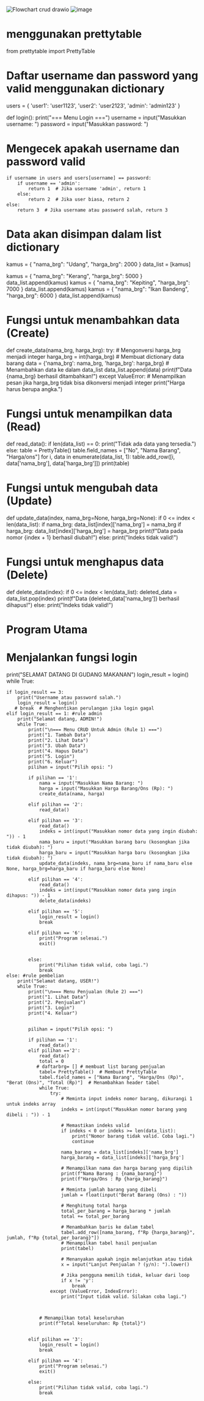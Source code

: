 ![Flowchart crud drawio](https://github.com/user-attachments/assets/bb87b4e5-e672-4e02-9546-e33de66a678c)
![image](https://github.com/user-attachments/assets/f71a7c8c-97ad-4a8b-93f1-cdb9cede9bd5)

# menggunakan prettytable
from prettytable import PrettyTable
# Daftar username dan password yang valid menggunakan dictionary
users = {
    'user1': 'user1123',
    'user2': 'user2123',
    'admin': 'admin123'
}

def login():
    print("=== Menu Login ===")
    username = input("Masukkan username: ")
    password = input("Masukkan password: ")
    
   # Mengecek apakah username dan password valid
    if username in users and users[username] == password:
        if username == 'admin':
            return 1  # Jika username 'admin', return 1
        else:
            return 2  # Jika user biasa, return 2
    else:
        return 3  # Jika username atau password salah, return 3

# Data akan disimpan dalam list dictionary
kamus =	{
  "nama_brg": "Udang",
  "harga_brg": 2000
 }
data_list = [kamus]

kamus =	{
  "nama_brg": "Kerang",
  "harga_brg": 5000
 }
data_list.append(kamus)
kamus =	{
  "nama_brg": "Kepiting",
  "harga_brg": 7000
 }
data_list.append(kamus)
kamus =	{
  "nama_brg": "Ikan Bandeng",
  "harga_brg": 6000
 }
data_list.append(kamus)

# Fungsi untuk menambahkan data (Create)
def create_data(nama_brg, harga_brg):
    try:
        # Mengonversi harga_brg menjadi integer
        harga_brg = int(harga_brg)
        # Membuat dictionary data barang
        data = {'nama_brg': nama_brg, 'harga_brg': harga_brg}
        # Menambahkan data ke dalam data_list
        data_list.append(data)
        print(f"Data {nama_brg} berhasil ditambahkan!")
    except ValueError:
        # Menampilkan pesan jika harga_brg tidak bisa dikonversi menjadi integer
        print("Harga harus berupa angka.")

# Fungsi untuk menampilkan data (Read)
def read_data():
    if len(data_list) == 0:
        print("Tidak ada data yang tersedia.")
    else:
        table = PrettyTable()
        table.field_names = ["No", "Nama Barang", "Harga/ons"]
        for i, data in enumerate(data_list, 1):
            table.add_row([i, data['nama_brg'], data['harga_brg']])
        print(table)

# Fungsi untuk mengubah data (Update)
def update_data(index, nama_brg=None, harga_brg=None):
    if 0 <= index < len(data_list):
        if nama_brg:
            data_list[index]['nama_brg'] = nama_brg
        if harga_brg:
            data_list[index]['harga_brg'] = harga_brg
        print(f"Data pada nomor {index + 1} berhasil diubah!")
    else:
        print("Indeks tidak valid!")

# Fungsi untuk menghapus data (Delete)
def delete_data(index):
    if 0 <= index < len(data_list):
        deleted_data = data_list.pop(index)
        print(f"Data {deleted_data['nama_brg']} berhasil dihapus!")
    else:
        print("Indeks tidak valid!")

    

# Program Utama
# Menjalankan fungsi login
print("SELAMAT DATANG DI GUDANG MAKANAN")
login_result = login()
while True:
    

    if login_result == 3:
        print("Username atau password salah.")
        login_result = login()
       # break  # Menghentikan perulangan jika login gagal
    elif login_result == 1: #rule admin
        print("Selamat datang, ADMIN!")
        while True:
            print("\n=== Menu CRUD Untuk Admin (Rule 1) ===")
            print("1. Tambah Data")
            print("2. Lihat Data")
            print("3. Ubah Data")
            print("4. Hapus Data")
            print("5. Login")
            print("6. Keluar")
            pilihan = input("Pilih opsi: ")
        
            if pilihan == '1':
                nama = input("Masukkan Nama Barang: ")
                harga = input("Masukkan Harga Barang/Ons (Rp): ")
                create_data(nama, harga)
                  
            elif pilihan == '2':
                read_data()
            
            elif pilihan == '3':
                read_data()
                indeks = int(input("Masukkan nomor data yang ingin diubah: ")) - 1
                nama_baru = input("Masukkan barang baru (kosongkan jika tidak diubah): ")
                harga_baru = input("Masukkan harga baru (kosongkan jika tidak diubah): ")
                update_data(indeks, nama_brg=nama_baru if nama_baru else None, harga_brg=harga_baru if harga_baru else None)
            
            elif pilihan == '4':
                read_data()
                indeks = int(input("Masukkan nomor data yang ingin dihapus: ")) - 1
                delete_data(indeks)
            
            elif pilihan == '5':
                login_result = login()
                break

            elif pilihan == '6':
                print("Program selesai.")
                exit()
        
        
            else:
                print("Pilihan tidak valid, coba lagi.")
                break
    else: #rule pembelian
        print("Selamat datang, USER!")
        while True:
            print("\n=== Menu Penjualan (Rule 2) ===")
            print("1. Lihat Data")
            print("2. Penjualan")
            print("3. Login")
            print("4. Keluar")
            
            
            pilihan = input("Pilih opsi: ")
            
            if pilihan == '1':
                read_data()
            elif pilihan =='2':
                read_data()
                total = 0
               # daftarbrg= [] # membuat list barang penjualan
                tabel= PrettyTable()  # Membuat PrettyTable
                tabel.field_names = ["Nama Barang", "Harga/Ons (Rp)", "Berat (Ons)", "Total (Rp)"]  # Menambahkan header tabel
                while True:
                    try:
                        # Meminta input indeks nomor barang, dikurangi 1 untuk indeks array
                        indeks = int(input("Masukkan nomor barang yang dibeli : ")) - 1
                        
                        # Memastikan indeks valid
                        if indeks < 0 or indeks >= len(data_list):
                            print("Nomor barang tidak valid. Coba lagi.")
                            continue
                        
                        nama_barang = data_list[indeks]['nama_brg']
                        harga_barang = data_list[indeks]['harga_brg']
                        
                        # Menampilkan nama dan harga barang yang dipilih
                        print(f"Nama Barang : {nama_barang}")
                        print(f"Harga/Ons : Rp {harga_barang}")
                        
                        # Meminta jumlah barang yang dibeli
                        jumlah = float(input("Berat Barang (Ons) : "))
                        
                        # Menghitung total harga
                        total_per_barang = harga_barang * jumlah
                        total += total_per_barang

                        # Menambahkan baris ke dalam tabel
                        tabel.add_row([nama_barang, f"Rp {harga_barang}", jumlah, f"Rp {total_per_barang}"])
                        # Menampilkan tabel hasil penjualan
                        print(tabel)
                        
                        # Menanyakan apakah ingin melanjutkan atau tidak
                        x = input("Lanjut Penjualan ? (y/n): ").lower()
                        
                        # Jika pengguna memilih tidak, keluar dari loop
                        if x != 'y':
                            break
                    except (ValueError, IndexError):
                        print("Input tidak valid. Silakan coba lagi.")

                 

                # Menampilkan total keseluruhan
                print(f"Total keseluruhan: Rp {total}")

                
            elif pilihan == '3':
                login_result = login()
                break
                
            elif pilihan == '4':
                print("Program selesai.")
                exit()
            
            else:
                print("Pilihan tidak valid, coba lagi.")
                break

   
    


